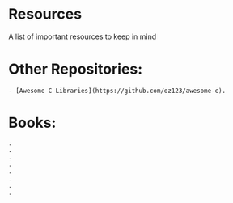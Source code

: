 # Resources
A list of important resources to keep in mind


# Other Repositories:
    - [Awesome C Libraries](https://github.com/oz123/awesome-c).


# Books:
    -
    -
    -
    -
    -
    -
    -
    -
